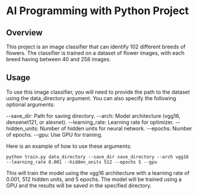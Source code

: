 # AI Programming with Python Project

## Overview
This project is an image classifier that can identify 102 different breeds of flowers. The classifier is trained on a dataset of flower images, with each breed having between 40 and 258 images.

## Usage
To use this image classifier, you will need to provide the path to the dataset using the data_directory argument. You can also specify the following optional arguments:

--save_dir: Path for saving directory.
--arch: Model architecture (vgg16, densenet121, or alexnet).
--learning_rate: Learning rate for optimizer.
--hidden_units: Number of hidden units for neural network.
--epochs: Number of epochs.
--gpu: Use GPU for training.

Here is an example of how to use these arguments:
```
python train.py data_directory --save_dir save_directory --arch vgg16 --learning_rate 0.001 --hidden_units 512 --epochs 5 --gpu
```

This will train the model using the vgg16 architecture with a learning rate of 0.001, 512 hidden units, and 5 epochs. The model will be trained using a GPU and the results will be saved in the specified directory.
